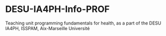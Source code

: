 # DESU-IA4PH-Info-PROF
Teaching unit programming fundamentals for health, as a part of the DESU IA4PH, ISSPAM, Aix-Marseille Université
